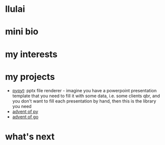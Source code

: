 # llulai

# mini bio

# my interests

# my projects
- [pypyt](https://github.com/llulai/pypyt): pptx file renderer - imagine you have a
powerpoint presentation template that you need to fill it with some data, i.e. some
clients qbr, and you don't want to fill each presentation by hand, then this is 
the library you need
- [advent of py](https://github.com/llulai/advent_of_py)
- [advent of go](https://github.com/llulai/advent_of_go)

# what's next